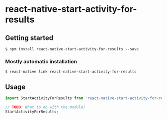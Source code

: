 # react-native-start-activity-for-results

## Getting started

`$ npm install react-native-start-activity-for-results --save`

### Mostly automatic installation

`$ react-native link react-native-start-activity-for-results`

## Usage
```javascript
import StartActivityForResults from 'react-native-start-activity-for-results';

// TODO: What to do with the module?
StartActivityForResults;
```
